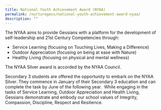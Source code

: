 ```yaml
---
title: National Youth Achievement Award (NYAA)
permalink: /nurturegess/national-youth-achievement-award-nyaa/
description: ""
---
```

The NYAA aims to provide Gessians with a platform for the development of self-leadership and 21st Century Competencies through:

*   Service Learning (focusing on Touching Lives, Making a Difference)
*   Outdoor Appreciation (focusing on being at ease with Nature)
*   Healthy Living (focusing on physical and mental wellness)  
      
    

The NYAA Silver award is accorded by the NYAA Council.

Secondary 3 students are offered the opportunity to embark on the NYAA Silver. They commence in January of their Secondary 3 education and can complete the task by June of the following year.  While engaging in the tasks of Service Learning, Outdoor Appreciation and Health Living, Gessians demonstrate and embody our school values of Integrity, Compassion, Discipline, Respect and Resilience.